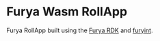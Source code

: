 # Furya Wasm RollApp

Furya RollApp built using the [Furya RDK](https://github.com/xblackfury/rdk) and [furyint](https://github.com/xblackfury/furyint).
